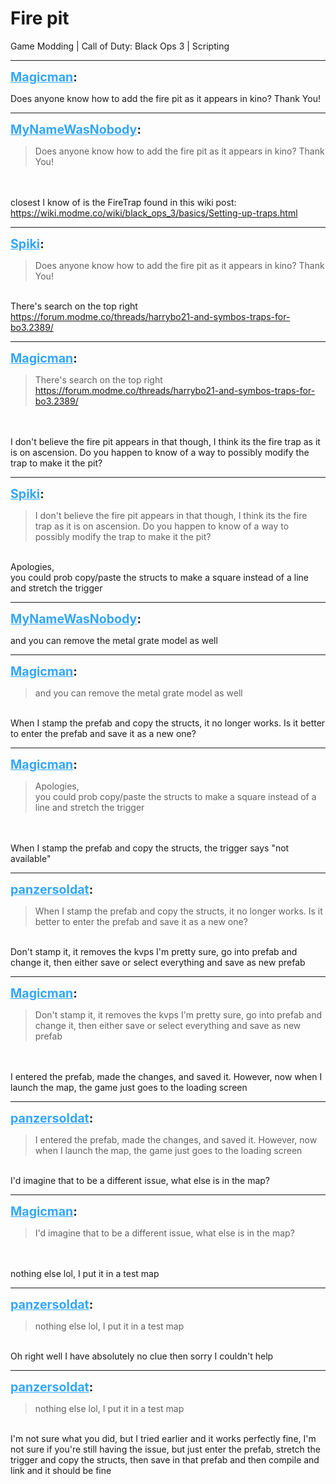 # Fire pit
Game Modding | Call of Duty: Black Ops 3 | Scripting

---
<strong style="font-size: 1.4em;"><span style="text-decoration: underline;text-decoration-color: #34a7f9;"><span style="color:#34a7f9;">Magicman</span></span>:</strong>

<p>Does anyone know how to add the fire pit as it appears in kino? Thank You!</p>

---
<strong style="font-size: 1.4em;"><span style="text-decoration: underline;text-decoration-color: #34a7f9;"><span style="color:#34a7f9;">MyNameWasNobody</span></span>:</strong>

<p><blockquote>Does anyone know how to add the fire pit as it appears in kino? Thank You!<br /></blockquote><br /><br />closest I know of is the FireTrap found in this wiki post: <a href="https://wiki.modme.co/wiki/black_ops_3/basics/Setting-up-traps.html">https://wiki.modme.co/wiki/black_ops_3/basics/Setting-up-traps.html</a></p>

---
<strong style="font-size: 1.4em;"><span style="text-decoration: underline;text-decoration-color: #34a7f9;"><span style="color:#34a7f9;">Spiki</span></span>:</strong>

<p><blockquote>Does anyone know how to add the fire pit as it appears in kino? Thank You!<br /></blockquote><br />There&#39;s search on the top right<br /><a href="https://forum.modme.co/threads/harrybo21-and-symbos-traps-for-bo3.2389/">https://forum.modme.co/threads/harrybo21-and-symbos-traps-for-bo3.2389/</a></p>

---
<strong style="font-size: 1.4em;"><span style="text-decoration: underline;text-decoration-color: #34a7f9;"><span style="color:#34a7f9;">Magicman</span></span>:</strong>

<p><blockquote>There&#39;s search on the top right<br /><a href="https://forum.modme.co/threads/harrybo21-and-symbos-traps-for-bo3.2389/">https://forum.modme.co/threads/harrybo21-and-symbos-traps-for-bo3.2389/</a><br /></blockquote><br /><br />I don&#39;t believe the fire pit appears in that though, I think its the fire trap as it is on ascension. Do you happen to know of  a way to possibly modify the trap to make it the pit?</p>

---
<strong style="font-size: 1.4em;"><span style="text-decoration: underline;text-decoration-color: #34a7f9;"><span style="color:#34a7f9;">Spiki</span></span>:</strong>

<p><blockquote>I don&#39;t believe the fire pit appears in that though, I think its the fire trap as it is on ascension. Do you happen to know of  a way to possibly modify the trap to make it the pit?<br /></blockquote><br />Apologies,<br />you could prob copy/paste the structs to make a square instead of a line and stretch the trigger</p>

---
<strong style="font-size: 1.4em;"><span style="text-decoration: underline;text-decoration-color: #34a7f9;"><span style="color:#34a7f9;">MyNameWasNobody</span></span>:</strong>

<p>and you can remove the metal grate model as well</p>

---
<strong style="font-size: 1.4em;"><span style="text-decoration: underline;text-decoration-color: #34a7f9;"><span style="color:#34a7f9;">Magicman</span></span>:</strong>

<p><blockquote>and you can remove the metal grate model as well<br /></blockquote><br />When I stamp the prefab and copy the structs, it no longer works. Is it better to enter the prefab and save it as a new one?</p>

---
<strong style="font-size: 1.4em;"><span style="text-decoration: underline;text-decoration-color: #34a7f9;"><span style="color:#34a7f9;">Magicman</span></span>:</strong>

<p><blockquote>Apologies,<br />you could prob copy/paste the structs to make a square instead of a line and stretch the trigger<br /></blockquote><br /><br />When I stamp the prefab and copy the structs, the trigger says &quot;not available&quot;</p>

---
<strong style="font-size: 1.4em;"><span style="text-decoration: underline;text-decoration-color: #34a7f9;"><span style="color:#34a7f9;">panzersoldat</span></span>:</strong>

<p><blockquote>When I stamp the prefab and copy the structs, it no longer works. Is it better to enter the prefab and save it as a new one?<br /></blockquote><br />Don&#39;t stamp it, it removes the kvps I&#39;m pretty sure, go into prefab and change it, then either save or select everything and save as new prefab</p>

---
<strong style="font-size: 1.4em;"><span style="text-decoration: underline;text-decoration-color: #34a7f9;"><span style="color:#34a7f9;">Magicman</span></span>:</strong>

<p><blockquote>Don&#39;t stamp it, it removes the kvps I&#39;m pretty sure, go into prefab and change it, then either save or select everything and save as new prefab<br /></blockquote><br /><br />I entered the prefab, made the changes, and saved it. However, now when I launch the map, the game just goes to the loading screen</p>

---
<strong style="font-size: 1.4em;"><span style="text-decoration: underline;text-decoration-color: #34a7f9;"><span style="color:#34a7f9;">panzersoldat</span></span>:</strong>

<p><blockquote>I entered the prefab, made the changes, and saved it. However, now when I launch the map, the game just goes to the loading screen<br /></blockquote><br />I&#39;d imagine that to be a different issue, what else is in the map?</p>

---
<strong style="font-size: 1.4em;"><span style="text-decoration: underline;text-decoration-color: #34a7f9;"><span style="color:#34a7f9;">Magicman</span></span>:</strong>

<p><blockquote>I&#39;d imagine that to be a different issue, what else is in the map?<br /></blockquote><br /><br />nothing else lol, I put it in a test map</p>

---
<strong style="font-size: 1.4em;"><span style="text-decoration: underline;text-decoration-color: #34a7f9;"><span style="color:#34a7f9;">panzersoldat</span></span>:</strong>

<p><blockquote>nothing else lol, I put it in a test map<br /></blockquote><br />Oh right well I have absolutely no clue then sorry I couldn&#39;t help</p>

---
<strong style="font-size: 1.4em;"><span style="text-decoration: underline;text-decoration-color: #34a7f9;"><span style="color:#34a7f9;">panzersoldat</span></span>:</strong>

<p><blockquote>nothing else lol, I put it in a test map<br /></blockquote><br />I&#39;m not sure what you did, but I tried earlier and it works perfectly fine, I&#39;m not sure if you&#39;re still having the issue, but just enter the prefab, stretch the trigger and copy the structs, then save in that prefab and then compile and link and it should be fine</p>
